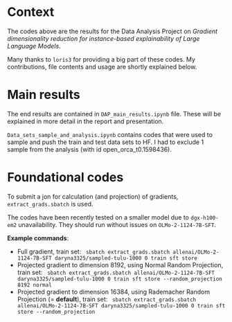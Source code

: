# Context

The codes above are the results for the Data Analysis Project on *Gradient dimensionality reduction for instance-based
explainability of Large Language Models*.

Many thanks to `loris3` for providing a big part of these codes. My contributions, file contents and usage are shortly explained below.

# Main results

The end results are contained in `DAP_main_results.ipynb` file. These will be explained in more detail in the report and presentation.

`Data_sets_sample_and_analysis.ipynb` contains codes that were used to sample and push the train and test data sets to HF. I had to exclude 1 sample from the analysis (with id open_orca_t0.1598436).

# Foundational codes
To submit a jon for calculation (and projection) of gradients, `extract_grads.sbatch` is used. 

The codes have been recently tested on a smaller model due to `dgx-h100-em2` unavailability.
They should run without issues on `OLMo-2-1124-7B-SFT`.

**Example commands**:

- Full gradient, train set:
` sbatch extract_grads.sbatch allenai/OLMo-2-1124-7B-SFT daryna3325/sampled-tulu-1000 0 train sft store`
- Projected gradient to dimension 8192, using Normal Random Projection, train set:
` sbatch extract_grads.sbatch allenai/OLMo-2-1124-7B-SFT daryna3325/sampled-tulu-1000 0 train sft store --random_projection 8192 normal`
- Projected gradient to dimension 16384, using Rademacher Random Projection (= **default**), train set:
` sbatch extract_grads.sbatch allenai/OLMo-2-1124-7B-SFT daryna3325/sampled-tulu-1000 0 train sft store --random_projection`




